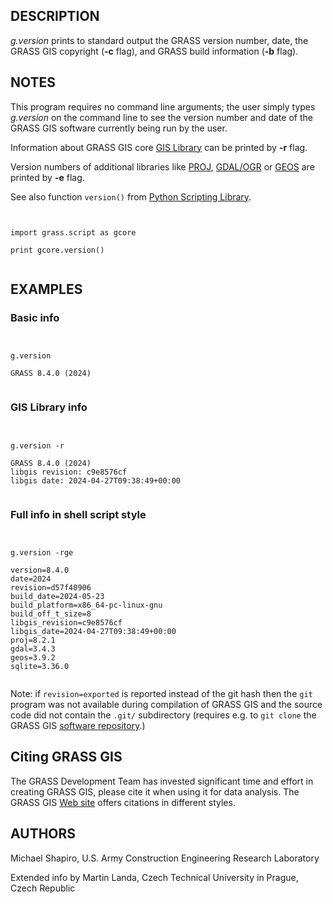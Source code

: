 
## DESCRIPTION

*g.version* prints to standard output the GRASS version number,
date, the GRASS GIS copyright (**-c** flag), and GRASS build information
(**-b** flag).

## NOTES

This program requires no command line arguments; the user simply types
*g.version* on the command line to see the version number and
date of the GRASS GIS software currently being run by the user.

Information about GRASS GIS
core [GIS
Library](https://grass.osgeo.org/programming8/gislib.html) can be printed by **-r** flag.

Version numbers of additional libraries
like [PROJ](https://proj.org/), [GDAL/OGR](https://gdal.org/)
or [GEOS](https://trac.osgeo.org/geos) are printed
by **-e** flag.

See also function `version()`
from [Python
Scripting Library](https://grasswiki.osgeo.org/wiki/GRASS_Python_Scripting_Library).

```


import grass.script as gcore

print gcore.version()


```

## EXAMPLES

### Basic info

```


g.version

GRASS 8.4.0 (2024)


```

### GIS Library info

```


g.version -r

GRASS 8.4.0 (2024)
libgis revision: c9e8576cf
libgis date: 2024-04-27T09:38:49+00:00


```

### Full info in shell script style

```


g.version -rge

version=8.4.0
date=2024
revision=d57f40906
build_date=2024-05-23
build_platform=x86_64-pc-linux-gnu
build_off_t_size=8
libgis_revision=c9e8576cf
libgis_date=2024-04-27T09:38:49+00:00
proj=8.2.1
gdal=3.4.3
geos=3.9.2
sqlite=3.36.0


```

Note: if `revision=exported` is reported instead of the git hash then the
`git` program was not available during compilation of GRASS GIS and the
source code did not contain the `.git/` subdirectory (requires e.g. to
`git clone` the GRASS GIS [software repository](https://github.com/OSGeo/grass/).)

## Citing GRASS GIS

The GRASS Development Team has invested significant time and effort
in creating GRASS GIS, please cite it when using it for data analysis.
The GRASS GIS [Web site](https://grass.osgeo.org/about/license/)
offers citations in different styles.

## AUTHORS

Michael Shapiro,
U.S. Army Construction Engineering
Research Laboratory

Extended info by Martin Landa, Czech Technical University in Prague, Czech Republic
